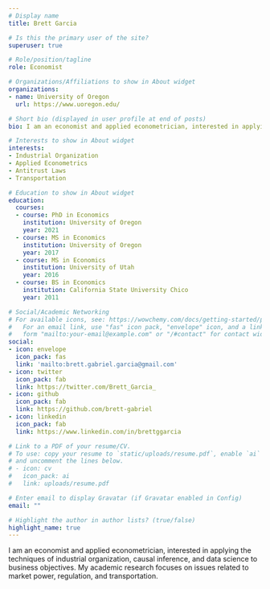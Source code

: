 ```yaml
---
# Display name
title: Brett Garcia

# Is this the primary user of the site?
superuser: true

# Role/position/tagline
role: Economist

# Organizations/Affiliations to show in About widget
organizations:
- name: University of Oregon
  url: https://www.uoregon.edu/

# Short bio (displayed in user profile at end of posts)
bio: I am an economist and applied econometrician, interested in applying the techniques of industrial organization, causal inference, and data science to business objectives.

# Interests to show in About widget
interests:
- Industrial Organization
- Applied Econometrics
- Antitrust Laws
- Transportation

# Education to show in About widget
education:
  courses:
  - course: PhD in Economics
    institution: University of Oregon
    year: 2021
  - course: MS in Economics
    institution: University of Oregon
    year: 2017
  - course: MS in Economics
    institution: University of Utah
    year: 2016
  - course: BS in Economics
    institution: California State University Chico
    year: 2011

# Social/Academic Networking
# For available icons, see: https://wowchemy.com/docs/getting-started/page-builder/#icons
#   For an email link, use "fas" icon pack, "envelope" icon, and a link in the
#   form "mailto:your-email@example.com" or "/#contact" for contact widget.
social:
- icon: envelope
  icon_pack: fas
  link: 'mailto:brett.gabriel.garcia@gmail.com'
- icon: twitter
  icon_pack: fab
  link: https://twitter.com/Brett_Garcia_
- icon: github
  icon_pack: fab
  link: https://github.com/brett-gabriel
- icon: linkedin
  icon_pack: fab
  link: https://www.linkedin.com/in/brettggarcia

# Link to a PDF of your resume/CV.
# To use: copy your resume to `static/uploads/resume.pdf`, enable `ai` icons in `params.toml`, 
# and uncomment the lines below.
# - icon: cv
#   icon_pack: ai
#   link: uploads/resume.pdf

# Enter email to display Gravatar (if Gravatar enabled in Config)
email: ""

# Highlight the author in author lists? (true/false)
highlight_name: true
---
```


I am an economist and applied econometrician, interested in applying the techniques of industrial organization, causal inference, and data science to business objectives. My academic research focuses on issues related to market power, regulation, and transportation.
